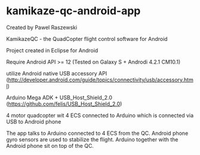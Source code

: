 kamikaze-qc-android-app
=======================
Created by Pawel Raszewski

KamikazeQC - the QuadCopter flight control software for Android

Project created in Eclipse for Android

  Require Android API >= 12 (Tested on Galaxy S + Androdi 4.2.1 CM10.1)
  
  utilize Android native USB accessory API (http://developer.android.com/guide/topics/connectivity/usb/accessory.html)
  
  Arduino Mega ADK + USB_Host_Shield_2.0 (https://github.com/felis/USB_Host_Shield_2.0)
  
  4 motor quadcopter wit 4 ECS connected to Arduino which is connected via USB to Android phone
  
  
The app talks to Arduino connected to 4 ECS from the QC. Android phone gyro sensors are used to stabilize the flight.
Arduino together with the Android phone sit on top of the QC.




